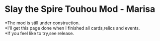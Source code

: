 # Slay the Spire Touhou Mod - Marisa
*The mod is still under construction.<br>
*I'll get this page done when I finished all cards,relics and events.<br>
*If you feel like to try,see release.<br>
